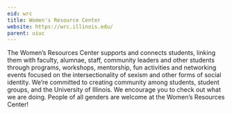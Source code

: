```yaml
---
eid: wrc
title: Women's Resource Center
website: https://wrc.illinois.edu/
parent: uiuc
---
```

The Women’s Resources Center supports and connects students, linking them with
faculty, alumnae, staff, community leaders and other students through programs,
workshops, mentorship, fun activities and networking events focused on the
intersectionality of sexism and other forms of social identity. We’re committed
to creating community among students, student groups, and the University of
Illinois. We encourage you to check out what we are doing. People of all
genders are welcome at the Women’s Resources Center!
